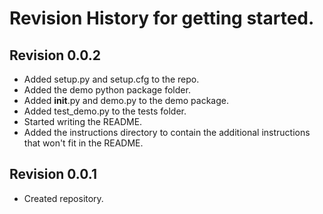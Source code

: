 # Revision History for getting started.

## Revision 0.0.2
- Added setup.py and setup.cfg to the repo.
- Added the demo python package folder.
- Added __init__.py and demo.py to the demo package.
- Added test_demo.py to the tests folder.
- Started writing the README.
- Added the instructions directory to contain the additional
  instructions that won't fit in the README.

## Revision 0.0.1
- Created repository.